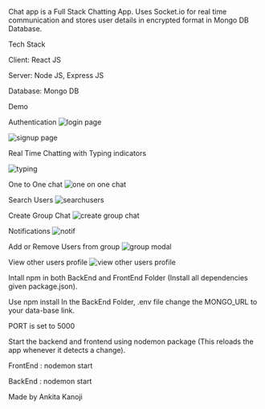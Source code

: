 Chat app is a Full Stack Chatting App. Uses Socket.io for real time communication and stores user details in encrypted format in Mongo DB Database.

Tech Stack 

Client: React JS

Server: Node JS, Express JS

Database: Mongo DB

Demo 

Authentication
![login page ](https://github.com/ankitakanoji10/mern-chat-app/assets/95422118/fb6e48e4-093b-427f-8b25-a400f4b1cfa5)

![signup page](https://github.com/ankitakanoji10/mern-chat-app/assets/95422118/38244bc7-aae7-4aa1-a5fb-fd51115b1b67)


Real Time Chatting with Typing indicators

![typing](https://github.com/ankitakanoji10/mern-chat-app/assets/95422118/8e69fe48-60f1-43bc-9d70-e130f1257f33)

One to One chat
![one on one chat](https://github.com/ankitakanoji10/mern-chat-app/assets/95422118/dfa71581-f440-4026-923e-0fdfd854c18a)

Search Users
![searchusers](https://github.com/ankitakanoji10/mern-chat-app/assets/95422118/d942509a-c9f9-45a1-9a03-813ac586198f)

Create Group Chat
![create group chat](https://github.com/ankitakanoji10/mern-chat-app/assets/95422118/047618f2-8afe-42bc-a839-1061ff273b85)

Notifications
![notif](https://github.com/ankitakanoji10/mern-chat-app/assets/95422118/8433b723-58f9-4fe3-bfb6-318e954ba3dc)

Add or Remove Users from group
![group modal](https://github.com/ankitakanoji10/mern-chat-app/assets/95422118/c66d11e7-109f-435c-a584-ca316e3ff556)

View other users profile
![view other users profile](https://github.com/ankitakanoji10/mern-chat-app/assets/95422118/a5df633b-fd2d-4f7b-95e1-7eaef27dbc05)


Intall npm in both BackEnd and FrontEnd Folder (Install all dependencies given package.json).

Use npm install
In the BackEnd Folder, .env file change the MONGO_URL to your data-base link.

PORT is set to 5000

Start the backend and frontend using nodemon package (This reloads the app whenever it detects a change).

FrontEnd : nodemon start

BackEnd : nodemon start


Made by 
Ankita Kanoji









